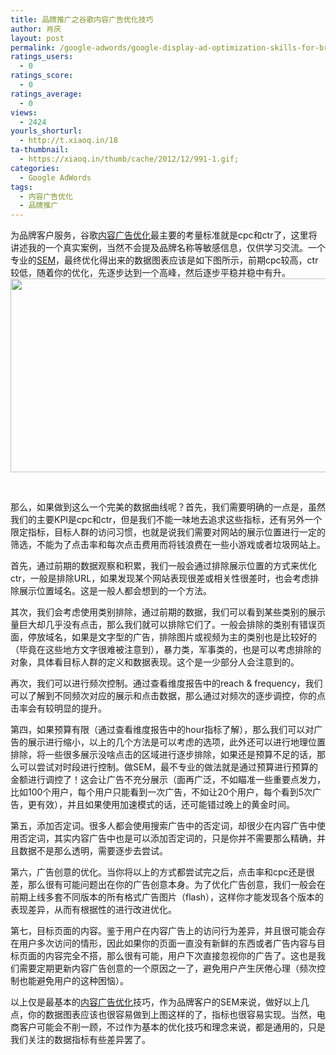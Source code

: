 ```yaml
---
title: 品牌推广之谷歌内容广告优化技巧
author: 肖庆
layout: post
permalink: /google-adwords/google-display-ad-optimization-skills-for-branding/
ratings_users:
  - 0
ratings_score:
  - 0
ratings_average:
  - 0
views:
  - 2424
yourls_shorturl:
  - http://t.xiaoq.in/18
ta-thumbnail:
  - https://xiaoq.in/thumb/cache/2012/12/991-1.gif;
categories:
  - Google AdWords
tags:
  - 内容广告优化
  - 品牌推广
---
```

为品牌客户服务，谷歌<span class='wp_keywordlink_affiliate'><a href="https://xiaoq.in/tag/%e5%86%85%e5%ae%b9%e5%b9%bf%e5%91%8a%e4%bc%98%e5%8c%96/" title="查看内容广告优化中的全部文章" target="_blank">内容广告优化</a></span>最主要的考量标准就是cpc和ctr了，这里将讲述我的一个真实案例，当然不会提及品牌名称等敏感信息，仅供学习交流。一个专业的<span class='wp_keywordlink'><a href="https://xiaoq.in/sem/" title="SEM搜索引擎营销" target="_blank">SEM</a></span>，最终优化得出来的数据图表应该是如下图所示，前期cpc较高，ctr较低，随着你的优化，先逐步达到一个高峰，然后逐步平稳并稳中有升。  
<img class="alignnone size-full wp-image-992" title="gdn optimization" src="http://cdn.xiaoq.in/2012/12/gdn-optimization.gif" alt="" width="1160" height="310" />

&nbsp;

那么，如果做到这么一个完美的数据曲线呢？首先，我们需要明确的一点是，虽然我们的主要KPI是cpc和ctr，但是我们不能一味地去追求这些指标，还有另外一个限定指标，目标人群的访问习惯，也就是说我们需要对网站的展示位置进行一定的筛选，不能为了点击率和每次点击费用而将钱浪费在一些小游戏或者垃圾网站上。

首先，通过前期的数据观察和积累，我们一般会通过排除展示位置的方式来优化ctr，一般是排除URL，如果发现某个网站表现很差或相关性很差时，也会考虑排除展示位置域名。这是一般人都会想到的一个方法。

其次，我们会考虑使用类别排除，通过前期的数据，我们可以看到某些类别的展示量巨大却几乎没有点击，那么我们就可以排除它们了。一般会排除的类别有错误页面，停放域名，如果是文字型的广告，排除图片或视频为主的类别也是比较好的（毕竟在这些地方文字很难被注意到），暴力类，军事类的，也是可以考虑排除的对象，具体看目标人群的定义和数据表现。这个是一少部分人会注意到的。

再次，我们可以进行频次控制。通过查看维度报告中的reach & frequency，我们可以了解到不同频次对应的展示和点击数据，那么通过对频次的逐步调控，你的点击率会有较明显的提升。

第四，如果预算有限（通过查看维度报告中的hour指标了解），那么我们可以对广告的展示进行缩小，以上的几个方法是可以考虑的选项，此外还可以进行地理位置排除，将一些很多展示没啥点击的区域进行逐步排除，如果还是预算不足的话，那么可以尝试对时段进行控制。做SEM，最不专业的做法就是通过预算进行预算的金额进行调控了！这会让广告不充分展示（面再广泛，不如瞄准一些重要点发力，比如100个用户，每个用户只能看到一次广告，不如让20个用户，每个看到5次广告，更有效），并且如果使用加速模式的话，还可能错过晚上的黄金时间。

第五，添加否定词。很多人都会使用搜索广告中的否定词，却很少在内容广告中使用否定词，其实内容广告中也是可以添加否定词的，只是你并不需要那么精确，并且数据不是那么透明，需要逐步去尝试。

第六，广告创意的优化。当你将以上的方式都尝试完之后，点击率和cpc还是很差，那么很有可能问题出在你的广告创意本身。为了优化广告创意，我们一般会在前期上线多套不同版本的所有格式广告图片（flash），这样你才能发现各个版本的表现差异，从而有根据性的进行改进优化。

第七，目标页面的内容。鉴于用户在内容广告上的访问行为差异，并且很可能会存在用户多次访问的情形，因此如果你的页面一直没有新鲜的东西或者广告内容与目标页面的内容完全不搭，那么很有可能，用户下次直接忽视你的广告了。这也是我们需要定期更新内容广告创意的一个原因之一了，避免用户产生厌倦心理（频次控制也能避免用户的这种困恼）。

以上仅是最基本的<span class='wp_keywordlink_affiliate'><a href="https://xiaoq.in/tag/%e5%86%85%e5%ae%b9%e5%b9%bf%e5%91%8a%e4%bc%98%e5%8c%96/" title="查看内容广告优化中的全部文章" target="_blank">内容广告优化</a></span>技巧，作为品牌客户的SEM来说，做好以上几点，你的数据图表应该也很容易做到上图这样的了，指标也很容易实现。当然，电商客户可能会不削一顾，不过作为基本的优化技巧和理念来说，都是通用的，只是我们关注的数据指标有些差异罢了。

&nbsp;